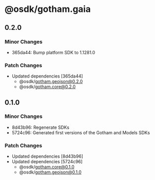 # @osdk/gotham.gaia

## 0.2.0

### Minor Changes

- 365da44: Bump platform SDK to 1.1281.0

### Patch Changes

- Updated dependencies [365da44]
  - @osdk/gotham.geojson@0.2.0
  - @osdk/gotham.core@0.2.0

## 0.1.0

### Minor Changes

- 8d43b96: Regenerate SDKs
- 5724c96: Generated first versions of the Gotham and Models SDKs

### Patch Changes

- Updated dependencies [8d43b96]
- Updated dependencies [5724c96]
  - @osdk/gotham.core@0.1.0
  - @osdk/gotham.geojson@0.1.0
